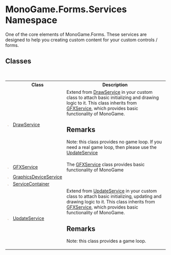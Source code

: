 # MonoGame.Forms.Services Namespace
 

One of the core elements of MonoGame.Forms. These services are designed to help you creating custom content for your custom controls / forms.


## Classes
&nbsp;<table><tr><th></th><th>Class</th><th>Description</th></tr><tr><td>![Public class](media/pubclass.gif "Public class")</td><td><a href="5d951285-f30c-49cd-61f0-403145659820">DrawService</a></td><td>
Extend from <a href="5d951285-f30c-49cd-61f0-403145659820">DrawService</a> in your custom class to attach basic initializing and drawing logic to it. This class inherits from <a href="843019aa-13ba-6e12-701f-4f88fdd1092a">GFXService</a>, which provides basic functionality of MonoGame. 

## Remarks
Note: this class provides no game loop. If you need a real game loop, then please use the <a href="b3320f0f-601f-9074-20d6-72d4bd7626d6">UpdateService</a></td></tr><tr><td>![Public class](media/pubclass.gif "Public class")</td><td><a href="843019aa-13ba-6e12-701f-4f88fdd1092a">GFXService</a></td><td>
The <a href="843019aa-13ba-6e12-701f-4f88fdd1092a">GFXService</a> class provides basic functionality of MonoGame</td></tr><tr><td>![Public class](media/pubclass.gif "Public class")</td><td><a href="70d80369-55d5-1b41-2769-9ebb38ded7bb">GraphicsDeviceService</a></td><td /></tr><tr><td>![Public class](media/pubclass.gif "Public class")</td><td><a href="08ba4fb6-3939-d621-cc77-81dad57e72c2">ServiceContainer</a></td><td /></tr><tr><td>![Public class](media/pubclass.gif "Public class")</td><td><a href="b3320f0f-601f-9074-20d6-72d4bd7626d6">UpdateService</a></td><td>
Extend from <a href="b3320f0f-601f-9074-20d6-72d4bd7626d6">UpdateService</a> in your custom class to attach basic initializing, updating and drawing logic to it. This class inherits from <a href="843019aa-13ba-6e12-701f-4f88fdd1092a">GFXService</a>, which provides basic functionality of MonoGame. 

## Remarks
Note: this class provides a game loop.</td></tr></table>&nbsp;
